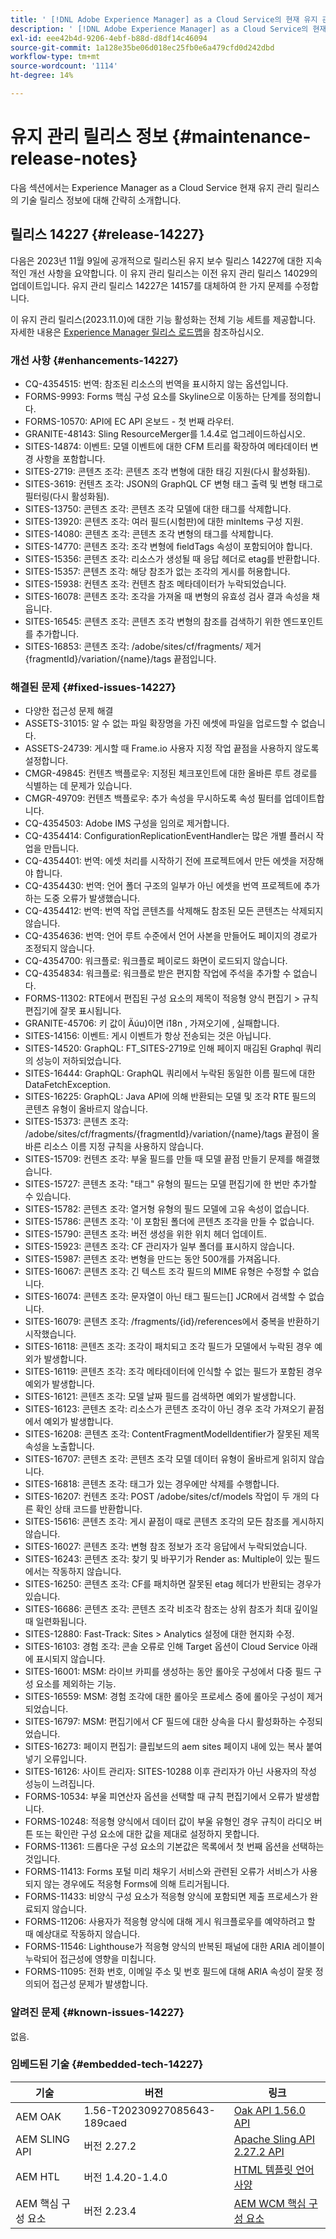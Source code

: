 ```yaml
---
title: ' [!DNL Adobe Experience Manager] as a Cloud Service의 현재 유지 관리 릴리스 정보입니다.'
description: ' [!DNL Adobe Experience Manager] as a Cloud Service의 현재 유지 관리 릴리스 정보입니다.'
exl-id: eee42b4d-9206-4ebf-b88d-d8df14c46094
source-git-commit: 1a128e35be06d018ec25fb0e6a479cfd0d242dbd
workflow-type: tm+mt
source-wordcount: '1114'
ht-degree: 14%

---
```


# 유지 관리 릴리스 정보 {#maintenance-release-notes}

다음 섹션에서는 Experience Manager as a Cloud Service 현재 유지 관리 릴리스의 기술 릴리스 정보에 대해 간략히 소개합니다.

## 릴리스 14227 {#release-14227}

다음은 2023년 11월 9일에 공개적으로 릴리스된 유지 보수 릴리스 14227에 대한 지속적인 개선 사항을 요약합니다. 이 유지 관리 릴리스는 이전 유지 관리 릴리스 14029의 업데이트입니다. 유지 관리 릴리스 14227은 14157를 대체하여 한 가지 문제를 수정합니다.

이 유지 관리 릴리스(2023.11.0)에 대한 기능 활성화는 전체 기능 세트를 제공합니다. 자세한 내용은 [Experience Manager 릴리스 로드맵](https://experienceleague.adobe.com/docs/experience-manager-release-information/aem-release-updates/update-releases-roadmap.html)을 참조하십시오.

### 개선 사항 {#enhancements-14227}

<!--* ASSETS-29631: Assets Cloud: Use dam:roles for secure delivery/search.-->
* CQ-4354515: 번역: 참조된 리소스의 번역을 표시하지 않는 옵션입니다.
* FORMS-9993: Forms 핵심 구성 요소를 Skyline으로 이동하는 단계를 정의합니다.
* FORMS-10570: API에 EC API 온보드 - 첫 번째 라우터.
* GRANITE-48143: Sling ResourceMerger를 1.4.4로 업그레이드하십시오.
* SITES-14874: 이벤트: 모델 이벤트에 대한 CFM 트리를 확장하여 메타데이터 변경 사항을 포함합니다.
* SITES-2719: 콘텐츠 조각: 콘텐츠 조각 변형에 대한 태깅 지원(다시 활성화됨).
* SITES-3619: 컨텐츠 조각: JSON의 GraphQL CF 변형 태그 출력 및 변형 태그로 필터링(다시 활성화됨).
* SITES-13750: 콘텐츠 조각: 콘텐츠 조각 모델에 대한 태그를 삭제합니다.
* SITES-13920: 콘텐츠 조각: 여러 필드(시험판)에 대한 minItems 구성 지원.
* SITES-14080: 콘텐츠 조각: 콘텐츠 조각 변형의 태그를 삭제합니다.
* SITES-14770: 콘텐츠 조각: 조각 변형에 fieldTags 속성이 포함되어야 합니다.
* SITES-15356: 콘텐츠 조각: 리소스가 생성될 때 응답 헤더로 etag를 반환합니다.
* SITES-15357: 콘텐츠 조각: 해당 참조가 없는 조각의 게시를 허용합니다.
* SITES-15938: 컨텐츠 조각: 컨텐츠 참조 메타데이터가 누락되었습니다.
* SITES-16078: 콘텐츠 조각: 조각을 가져올 때 변형의 유효성 검사 결과 속성을 채웁니다.
* SITES-16545: 콘텐츠 조각: 콘텐츠 조각 변형의 참조를 검색하기 위한 엔드포인트를 추가합니다.
* SITES-16853: 콘텐츠 조각: /adobe/sites/cf/fragments/ 제거{fragmentId}/variation/{name}/tags 끝점입니다.

### 해결된 문제 {#fixed-issues-14227}

* 다양한 접근성 문제 해결
* ASSETS-31015: 알 수 없는 파일 확장명을 가진 에셋에 파일을 업로드할 수 없습니다.
* ASSETS-24739: 게시할 때 Frame.io 사용자 지정 작업 끝점을 사용하지 않도록 설정합니다.
* CMGR-49845: 컨텐츠 백플로우: 지정된 체크포인트에 대한 올바른 루트 경로를 식별하는 데 문제가 있습니다.
* CMGR-49709: 컨텐츠 백플로우: 추가 속성을 무시하도록 속성 필터를 업데이트합니다.
* CQ-4354503: Adobe IMS 구성을 임의로 제거합니다.
* CQ-4354414: ConfigurationReplicationEventHandler는 많은 개별 플러시 작업을 만듭니다.
* CQ-4354401: 번역: 에셋 처리를 시작하기 전에 프로젝트에서 만든 에셋을 저장해야 합니다.
* CQ-4354430: 번역: 언어 폴더 구조의 일부가 아닌 에셋을 번역 프로젝트에 추가하는 도중 오류가 발생했습니다.
* CQ-4354412: 번역: 번역 작업 콘텐츠를 삭제해도 참조된 모든 콘텐츠는 삭제되지 않습니다.
* CQ-4354636: 번역: 언어 루트 수준에서 언어 사본을 만들어도 페이지의 경로가 조정되지 않습니다.
* CQ-4354700: 워크플로: 워크플로 페이로드 화면이 로드되지 않습니다.
* CQ-4354834: 워크플로: 워크플로 받은 편지함 작업에 주석을 추가할 수 없습니다.
* FORMS-11302: RTE에서 편집된 구성 요소의 제목이 적응형 양식 편집기 > 규칙 편집기에 잘못 표시됩니다.
* GRANITE-45706: 키 값이 Äúu)이면 i18n ‚ 가져오기에 ‚ 실패합니다.
* SITES-14156: 이벤트: 게시 이벤트가 항상 전송되는 것은 아닙니다.
* SITES-14520: GraphQL: FT_SITES-2719로 인해 페이지 매김된 Graphql 쿼리의 성능이 저하되었습니다.
* SITES-16444: GraphQL: GraphQL 쿼리에서 누락된 동일한 이름 필드에 대한 DataFetchException.
* SITES-16225: GraphQL: Java API에 의해 반환되는 모델 및 조각 RTE 필드의 콘텐츠 유형이 올바르지 않습니다.
* SITES-15373: 콘텐츠 조각: /adobe/sites/cf/fragments/{fragmentId}/variation/{name}/tags 끝점이 올바른 리소스 이름 지정 규칙을 사용하지 않습니다.
* SITES-15709: 컨텐츠 조각: 부울 필드를 만들 때 모델 끝점 만들기 문제를 해결했습니다.
* SITES-15727: 콘텐츠 조각: &quot;태그&quot; 유형의 필드는 모델 편집기에 한 번만 추가할 수 있습니다.
* SITES-15782: 콘텐츠 조각: 열거형 유형의 필드 모델에 고유 속성이 없습니다.
* SITES-15786: 콘텐츠 조각: &#39;이 포함된 폴더에 콘텐츠 조각을 만들 수 없습니다.
* SITES-15790: 콘텐츠 조각: 버전 생성을 위한 위치 헤더 업데이트.
* SITES-15923: 콘텐츠 조각: CF 관리자가 일부 폴더를 표시하지 않습니다.
* SITES-15987: 콘텐츠 조각: 변형을 만드는 동안 500개를 가져옵니다.
* SITES-16067: 콘텐츠 조각: 긴 텍스트 조각 필드의 MIME 유형은 수정할 수 없습니다.
* SITES-16074: 콘텐츠 조각: 문자열이 아닌 태그 필드는[] JCR에서 검색할 수 없습니다.
* SITES-16079: 콘텐츠 조각: /fragments/{id}/references에서 중복을 반환하기 시작했습니다.
* SITES-16118: 콘텐츠 조각: 조각이 패치되고 조각 필드가 모델에서 누락된 경우 예외가 발생합니다.
* SITES-16119: 콘텐츠 조각: 조각 메타데이터에 인식할 수 없는 필드가 포함된 경우 예외가 발생합니다.
* SITES-16121: 콘텐츠 조각: 모델 날짜 필드를 검색하면 예외가 발생합니다.
* SITES-16123: 콘텐츠 조각: 리소스가 콘텐츠 조각이 아닌 경우 조각 가져오기 끝점에서 예외가 발생합니다.
* SITES-16208: 콘텐츠 조각: ContentFragmentModelIdentifier가 잘못된 제목 속성을 노출합니다.
* SITES-16707: 콘텐츠 조각: 콘텐츠 조각 모델 데이터 유형이 올바르게 읽히지 않습니다.
* SITES-16818: 콘텐츠 조각: 태그가 있는 경우에만 삭제를 수행합니다.
* SITES-16207: 컨텐츠 조각: POST /adobe/sites/cf/models 작업이 두 개의 다른 확인 상태 코드를 반환합니다.
* SITES-15616: 콘텐츠 조각: 게시 끝점이 때로 콘텐츠 조각의 모든 참조를 게시하지 않습니다.
* SITES-16027: 콘텐츠 조각: 변형 참조 정보가 조각 응답에서 누락되었습니다.
* SITES-16243: 콘텐츠 조각: 찾기 및 바꾸기가 Render as: Multiple이 있는 필드에서는 작동하지 않습니다.
* SITES-16250: 콘텐츠 조각: CF를 패치하면 잘못된 etag 헤더가 반환되는 경우가 있습니다.
* SITES-16686: 콘텐츠 조각: 콘텐츠 조각 비조각 참조는 상위 참조가 최대 깊이일 때 일련화됩니다.
* SITES-12880: Fast-Track: Sites > Analytics 설정에 대한 현지화 수정.
* SITES-16103: 경험 조각: 콘솔 오류로 인해 Target 옵션이 Cloud Service 아래에 표시되지 않습니다.
* SITES-16001: MSM: 라이브 카피를 생성하는 동안 롤아웃 구성에서 다중 필드 구성 요소를 제외하는 기능.
* SITES-16559: MSM: 경험 조각에 대한 롤아웃 프로세스 중에 롤아웃 구성이 제거되었습니다.
* SITES-16797: MSM: 편집기에서 CF 필드에 대한 상속을 다시 활성화하는 수정되었습니다.
* SITES-16273: 페이지 편집기: 클립보드의 aem sites 페이지 내에 있는 복사 붙여넣기 오류입니다.
* SITES-16126: 사이트 관리자: SITES-10288 이후 관리자가 아닌 사용자의 작성 성능이 느려집니다.
* FORMS-10534: 부울 피연산자 옵션을 선택할 때 규칙 편집기에서 오류가 발생합니다.
* FORMS-10248: 적응형 양식에서 데이터 값이 부울 유형인 경우 규칙이 라디오 버튼 또는 확인란 구성 요소에 대한 값을 제대로 설정하지 못합니다.
* FORMS-11361: 드롭다운 구성 요소의 기본값은 목록에서 첫 번째 옵션을 선택하는 것입니다.
* FORMS-11413: Forms 포털 미리 채우기 서비스와 관련된 오류가 서비스가 사용되지 않는 경우에도 적응형 Forms에 의해 트리거됩니다.
* FORMS-11433: 비양식 구성 요소가 적응형 양식에 포함되면 제출 프로세스가 완료되지 않습니다.
* FORMS-11206: 사용자가 적응형 양식에 대해 게시 워크플로우를 예약하려고 할 때 예상대로 작동하지 않습니다.
* FORMS-11546: Lighthouse가 적응형 양식의 반복된 패널에 대한 ARIA 레이블이 누락되어 접근성에 영향을 미칩니다.
* FORMS-11095: 전화 번호, 이메일 주소 및 번호 필드에 대해 ARIA 속성이 잘못 정의되어 접근성 문제가 발생합니다.

### 알려진 문제 {#known-issues-14227}

없음.

### 임베드된 기술 {#embedded-tech-14227}

| 기술 | 버전 | 링크 |
|---|---|---|
| AEM OAK | 1.56-T20230927085643-189caed | [Oak API 1.56.0 API](https://www.javadoc.io/doc/org.apache.jackrabbit/oak-api/1.56.0/index.html) |
| AEM SLING API | 버전 2.27.2 | [Apache Sling API 2.27.2 API](https://www.javadoc.io/doc/org.apache.sling/org.apache.sling.api/latest/index.html) |
| AEM HTL | 버전 1.4.20-1.4.0 | [HTML 템플릿 언어 사양](https://github.com/adobe/htl-spec) |
| AEM 핵심 구성 요소 | 버전 2.23.4 | [AEM WCM 핵심 구성 요소](https://github.com/adobe/aem-core-wcm-components) |
